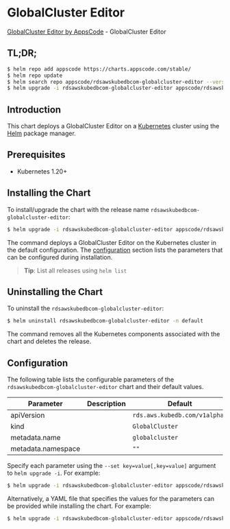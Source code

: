 # GlobalCluster Editor

[GlobalCluster Editor by AppsCode](https://appscode.com) - GlobalCluster Editor

## TL;DR;

```bash
$ helm repo add appscode https://charts.appscode.com/stable/
$ helm repo update
$ helm search repo appscode/rdsawskubedbcom-globalcluster-editor --version=v0.25.0
$ helm upgrade -i rdsawskubedbcom-globalcluster-editor appscode/rdsawskubedbcom-globalcluster-editor -n default --create-namespace --version=v0.25.0
```

## Introduction

This chart deploys a GlobalCluster Editor on a [Kubernetes](http://kubernetes.io) cluster using the [Helm](https://helm.sh) package manager.

## Prerequisites

- Kubernetes 1.20+

## Installing the Chart

To install/upgrade the chart with the release name `rdsawskubedbcom-globalcluster-editor`:

```bash
$ helm upgrade -i rdsawskubedbcom-globalcluster-editor appscode/rdsawskubedbcom-globalcluster-editor -n default --create-namespace --version=v0.25.0
```

The command deploys a GlobalCluster Editor on the Kubernetes cluster in the default configuration. The [configuration](#configuration) section lists the parameters that can be configured during installation.

> **Tip**: List all releases using `helm list`

## Uninstalling the Chart

To uninstall the `rdsawskubedbcom-globalcluster-editor`:

```bash
$ helm uninstall rdsawskubedbcom-globalcluster-editor -n default
```

The command removes all the Kubernetes components associated with the chart and deletes the release.

## Configuration

The following table lists the configurable parameters of the `rdsawskubedbcom-globalcluster-editor` chart and their default values.

|     Parameter      | Description |                 Default                  |
|--------------------|-------------|------------------------------------------|
| apiVersion         |             | <code>rds.aws.kubedb.com/v1alpha1</code> |
| kind               |             | <code>GlobalCluster</code>               |
| metadata.name      |             | <code>globalcluster</code>               |
| metadata.namespace |             | <code>""</code>                          |


Specify each parameter using the `--set key=value[,key=value]` argument to `helm upgrade -i`. For example:

```bash
$ helm upgrade -i rdsawskubedbcom-globalcluster-editor appscode/rdsawskubedbcom-globalcluster-editor -n default --create-namespace --version=v0.25.0 --set apiVersion=rds.aws.kubedb.com/v1alpha1
```

Alternatively, a YAML file that specifies the values for the parameters can be provided while
installing the chart. For example:

```bash
$ helm upgrade -i rdsawskubedbcom-globalcluster-editor appscode/rdsawskubedbcom-globalcluster-editor -n default --create-namespace --version=v0.25.0 --values values.yaml
```

